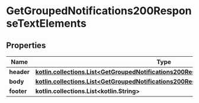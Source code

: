 
# GetGroupedNotifications200ResponseTextElements

## Properties
| Name | Type | Description | Notes |
| ------------ | ------------- | ------------- | ------------- |
| **header** | [**kotlin.collections.List&lt;GetGroupedNotifications200ResponseTextElementsHeaderInner&gt;**](GetGroupedNotifications200ResponseTextElementsHeaderInner.md) |  |  [optional] |
| **body** | [**kotlin.collections.List&lt;GetGroupedNotifications200ResponseTextElementsBodyInner&gt;**](GetGroupedNotifications200ResponseTextElementsBodyInner.md) |  |  [optional] |
| **footer** | **kotlin.collections.List&lt;kotlin.String&gt;** |  |  [optional] |



